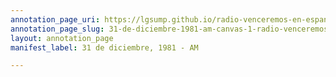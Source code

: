```yaml
---
annotation_page_uri: https://lgsump.github.io/radio-venceremos-en-espanol/annotations/31-de-diciembre-1981-am-canvas-1-radio-venceremos-br--fmln.json
annotation_page_slug: 31-de-diciembre-1981-am-canvas-1-radio-venceremos-br--fmln
layout: annotation_page
manifest_label: 31 de diciembre, 1981 - AM

---
```

